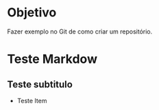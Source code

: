 # Objetivo 

Fazer exemplo no Git de como criar um repositório.

# Teste Markdow

## Teste subtitulo

* Teste Item
